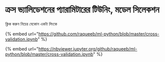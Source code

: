 # ক্রস ভ্যালিডেশনের প্যারামিটারের টিউনিং, মডেল সিলেকশন

ক্লিক করুন নিচের যেকোন একটা লিংকে 

{% embed url="https://github.com/raqueeb/ml-python/blob/master/cross-validation.ipynb" %}

{% embed url="https://nbviewer.jupyter.org/github/raqueeb/ml-python/blob/master/cross-validation.ipynb" %}

